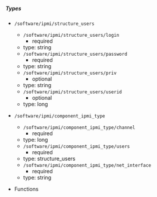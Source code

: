  ##### Types
  - `/software/ipmi/structure_users`
    - `/software/ipmi/structure_users/login`
      - required
    - type: string
    - `/software/ipmi/structure_users/password`
      - required
    - type: string
    - `/software/ipmi/structure_users/priv`
      - optional
    - type: string
    - `/software/ipmi/structure_users/userid`
      - optional
    - type: long
  - `/software/ipmi/component_ipmi_type`
    - `/software/ipmi/component_ipmi_type/channel`
      - required
    - type: long
    - `/software/ipmi/component_ipmi_type/users`
      - required
    - type: structure_users
    - `/software/ipmi/component_ipmi_type/net_interface`
      - required
    - type: string

 - Functions
